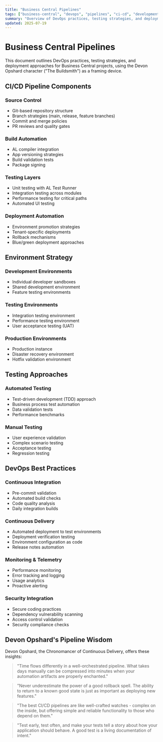 ```yaml
---
title: "Business Central Pipelines"
tags: ["business-central", "devops", "pipelines", "ci-cd", "development"]
summary: "Overview of DevOps practices, testing strategies, and deployment approaches for Business Central"
updated: 2025-07-19
---
```


# Business Central Pipelines

This document outlines DevOps practices, testing strategies, and deployment approaches for Business Central projects, using the Devon Opshard character ("The Buildsmith") as a framing device.

## CI/CD Pipeline Components

### Source Control
- Git-based repository structure
- Branch strategies (main, release, feature branches)
- Commit and merge policies
- PR reviews and quality gates

### Build Automation
- AL compiler integration
- App versioning strategies
- Build validation tests
- Package signing

### Testing Layers
- Unit testing with AL Test Runner
- Integration testing across modules
- Performance testing for critical paths
- Automated UI testing

### Deployment Automation
- Environment promotion strategies
- Tenant-specific deployments
- Rollback mechanisms
- Blue/green deployment approaches

## Environment Strategy

### Development Environments
- Individual developer sandboxes
- Shared development environment
- Feature testing environments

### Testing Environments
- Integration testing environment
- Performance testing environment
- User acceptance testing (UAT)

### Production Environments
- Production instance
- Disaster recovery environment
- Hotfix validation environment

## Testing Approaches

### Automated Testing
- Test-driven development (TDD) approach
- Business process test automation
- Data validation tests
- Performance benchmarks

### Manual Testing
- User experience validation
- Complex scenario testing
- Acceptance testing
- Regression testing

## DevOps Best Practices

### Continuous Integration
- Pre-commit validation
- Automated build checks
- Code quality analysis
- Daily integration builds

### Continuous Delivery
- Automated deployment to test environments
- Deployment verification testing
- Environment configuration as code
- Release notes automation

### Monitoring & Telemetry
- Performance monitoring
- Error tracking and logging
- Usage analytics
- Proactive alerting

### Security Integration
- Secure coding practices
- Dependency vulnerability scanning
- Access control validation
- Security compliance checks

## Devon Opshard's Pipeline Wisdom

Devon Opshard, the Chronomancer of Continuous Delivery, offers these insights:

> "Time flows differently in a well-orchestrated pipeline. What takes days manually can be compressed into minutes when your automation artifacts are properly enchanted."

> "Never underestimate the power of a good rollback spell. The ability to return to a known good state is just as important as deploying new features."

> "The best CI/CD pipelines are like well-crafted watches - complex on the inside, but offering simple and reliable functionality to those who depend on them."

> "Test early, test often, and make your tests tell a story about how your application should behave. A good test is a living documentation of intent."

